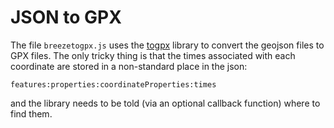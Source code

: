 # JSON to GPX

The file `breezetogpx.js` uses the [togpx](https://github.com/tyrasd/togpx) library to convert the
geojson files to GPX files. The only tricky thing is that the times associated with each coordinate
are stored in a non-standard place in the json:

```
features:properties:coordinateProperties:times
```

and the library needs to be told (via an optional callback function) where to find them.
